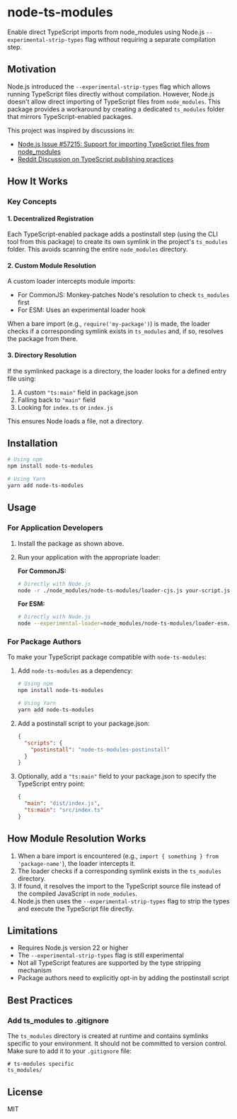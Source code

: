 # node-ts-modules

Enable direct TypeScript imports from node_modules using Node.js `--experimental-strip-types` flag without requiring a separate compilation step.

## Motivation

Node.js introduced the `--experimental-strip-types` flag which allows running TypeScript files directly without compilation. However, Node.js doesn't allow direct importing of TypeScript files from `node_modules`. This package provides a workaround by creating a dedicated `ts_modules` folder that mirrors TypeScript-enabled packages.

This project was inspired by discussions in:
- [Node.js Issue #57215: Support for importing TypeScript files from node_modules](https://github.com/nodejs/node/issues/57215)
- [Reddit Discussion on TypeScript publishing practices](https://www.reddit.com/r/programmingcirclejerk/comments/1epsups/to_discourage_package_authors_from_publishing/)

## How It Works

### Key Concepts

#### 1. Decentralized Registration

Each TypeScript-enabled package adds a postinstall step (using the CLI tool from this package) to create its own symlink in the project's `ts_modules` folder. This avoids scanning the entire `node_modules` directory.

#### 2. Custom Module Resolution

A custom loader intercepts module imports:
- For CommonJS: Monkey-patches Node's resolution to check `ts_modules` first
- For ESM: Uses an experimental loader hook

When a bare import (e.g., `require('my-package')`) is made, the loader checks if a corresponding symlink exists in `ts_modules` and, if so, resolves the package from there.

#### 3. Directory Resolution

If the symlinked package is a directory, the loader looks for a defined entry file using:
1. A custom `"ts:main"` field in package.json
2. Falling back to `"main"` field
3. Looking for `index.ts` or `index.js`

This ensures Node loads a file, not a directory.

## Installation

```bash
# Using npm
npm install node-ts-modules

# Using Yarn
yarn add node-ts-modules
```

## Usage

### For Application Developers

1. Install the package as shown above.

2. Run your application with the appropriate loader:

   **For CommonJS:**
   ```bash
   # Directly with Node.js
   node -r ./node_modules/node-ts-modules/loader-cjs.js your-script.js
   ```

   **For ESM:**
   ```bash
   # Directly with Node.js
   node --experimental-loader=node_modules/node-ts-modules/loader-esm.mjs --experimental-strip-types your-script.js
   ```

### For Package Authors

To make your TypeScript package compatible with `node-ts-modules`:

1. Add `node-ts-modules` as a dependency:
   ```bash
   # Using npm
   npm install node-ts-modules
   
   # Using Yarn
   yarn add node-ts-modules
   ```

2. Add a postinstall script to your package.json:
   ```json
   {
     "scripts": {
       "postinstall": "node-ts-modules-postinstall"
     }
   }
   ```

3. Optionally, add a `"ts:main"` field to your package.json to specify the TypeScript entry point:
   ```json
   {
     "main": "dist/index.js",
     "ts:main": "src/index.ts"
   }
   ```

## How Module Resolution Works

1. When a bare import is encountered (e.g., `import { something } from 'package-name'`), the loader intercepts it.
2. The loader checks if a corresponding symlink exists in the `ts_modules` directory.
3. If found, it resolves the import to the TypeScript source file instead of the compiled JavaScript in `node_modules`.
4. Node.js then uses the `--experimental-strip-types` flag to strip the types and execute the TypeScript file directly.

## Limitations

- Requires Node.js version 22 or higher
- The `--experimental-strip-types` flag is still experimental
- Not all TypeScript features are supported by the type stripping mechanism
- Package authors need to explicitly opt-in by adding the postinstall script

## Best Practices

### Add ts_modules to .gitignore

The `ts_modules` directory is created at runtime and contains symlinks specific to your environment. It should not be committed to version control. Make sure to add it to your `.gitignore` file:

```
# ts-modules specific
ts_modules/
```

## License

MIT
